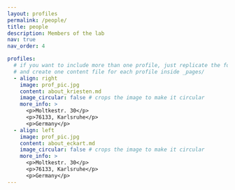```yaml
---
layout: profiles
permalink: /people/
title: people
description: Members of the lab
nav: true
nav_order: 4

profiles:
  # if you want to include more than one profile, just replicate the following block
  # and create one content file for each profile inside _pages/
  - align: right
    image: prof_pic.jpg
    content: about_kriesten.md
    image_circular: false # crops the image to make it circular
    more_info: >
      <p>Moltkestr. 30</p>
      <p>76133, Karlsruhe</p>
      <p>Germany</p>
  - align: left
    image: prof_pic.jpg
    content: about_eckart.md
    image_circular: false # crops the image to make it circular
    more_info: >
      <p>Moltkestr. 30</p>
      <p>76133, Karlsruhe</p>
      <p>Germany</p>
---
```

